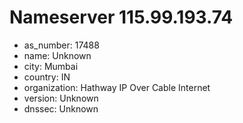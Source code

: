 # Nameserver 115.99.193.74

* as_number: 17488
* name: Unknown
* city: Mumbai
* country: IN
* organization: Hathway IP Over Cable Internet
* version: Unknown
* dnssec: Unknown
